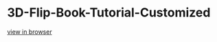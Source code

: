 # 3D-Flip-Book-Tutorial-Customized

[view in browser](https://codingstar-jason.github.io/3D-Flip-Book-Tutorial-Customized/)
